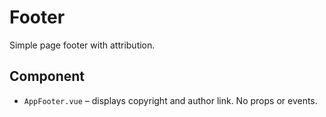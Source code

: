 # Footer

Simple page footer with attribution.

## Component

- `AppFooter.vue` – displays copyright and author link. No props or events.
